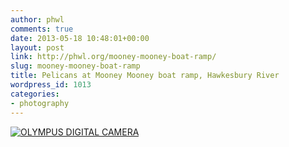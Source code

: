 ```yaml
---
author: phwl
comments: true
date: 2013-05-18 10:48:01+00:00
layout: post
link: http://phwl.org/mooney-mooney-boat-ramp/
slug: mooney-mooney-boat-ramp
title: Pelicans at Mooney Mooney boat ramp, Hawkesbury River
wordpress_id: 1013
categories:
- photography
---
```


[![OLYMPUS DIGITAL CAMERA](http://www.phwl.org/wp-content/uploads/2013/05/P5182434-lr.jpg)](http://www.phwl.org/wp-content/uploads/2013/05/P5182434-lr.jpg)
